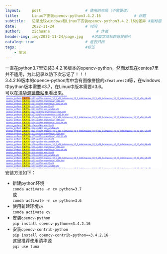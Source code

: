 ```yaml
---
layout:     post                    # 使用的布局（不需要改）
title:      Linux下安装opencv-python3.4.2.16               # 标题 
subtitle:   记录比较windows和Linux下安装opencv-python3.4.2.16的差异 #副标题
date:       2022-11-24              # 时间
author:     zichuana                     # 作者
header-img: img/2022-11-24/page.jpg    #这篇文章标题背景图片
catalog: true                       # 是否归档
tags:                               #标签
    - 笔记
---
```

一直在python3.7里安装3.4.2.16版本的opencv-python，然而发现在centos7里并不适用，为此记录以防下次忘记了！！！  
3.4.2.16版本的opencv-python库中含有图像拼接的`xfeatures2d`等，在windows中python版本需要≤3.7，在Linux中版本需要≤3.6。  
可以在[清华源镜像站](https://pypi.tuna.tsinghua.edu.cn/simple/opencv-python/)里看出来。  
![image](/img/2022-11-24/a.png)  
安装方法如下：  
- 新建python环境  
`conda activate -n cv python=3.7`  
或  
`conda activate -n cv python=3.6`  
- 使用新建环境`cv`  
`conda activate cv`  
- 安装`opencv-python`  
`pip install opencv-python==3.4.2.16`  
- 安装`opencv-contrib-python`  
`pip install opencv-contrib-python==3.4.2.16`  
这里推荐使用清华源  
`pqi use tuna`
